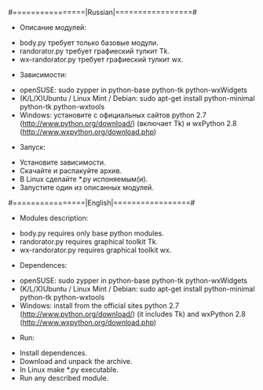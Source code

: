 #================|Russian|=================#

- Описание модулей:
* body.py требует только базовые модули.
* randorator.py требует графиеский тулкит Tk.
* wx-randorator.py требует графиеский тулкит wx.

- Зависимости:
* openSUSE: sudo zypper in python-base python-tk python-wxWidgets
* (K/L/X)Ubuntu / Linux Mint / Debian:
sudo apt-get install python-minimal python-tk python-wxtools
* Windows: установите с официальных сайтов python 2.7 (http://www.python.org/download/)
(включает Tk) и wxPython 2.8 (http://www.wxpython.org/download.php)

- Запуск:
* Установите зависимости.
* Скачайте и распакуйте архив.
* В Linux сделайте *.py испоняемым(и).
* Запустите один из описанных модулей.

#================|English|=================#

- Modules description:
* body.py requires only base python modules.
* randorator.py requires graphical toolkit Tk.
* wx-randorator.py requires graphical toolkit wx.

- Dependences:
* openSUSE: sudo zypper in python-base python-tk python-wxWidgets
* (K/L/X)Ubuntu / Linux Mint / Debian:
sudo apt-get install python-minimal python-tk python-wxtools
* Windows: install from the official sites python 2.7 (http://www.python.org/download/)
(it includes Tk) and wxPython 2.8 (http://www.wxpython.org/download.php)

- Run:
* Install dependences.
* Download and unpack the archive.
* In Linux make *.py executable.
* Run any described module.

